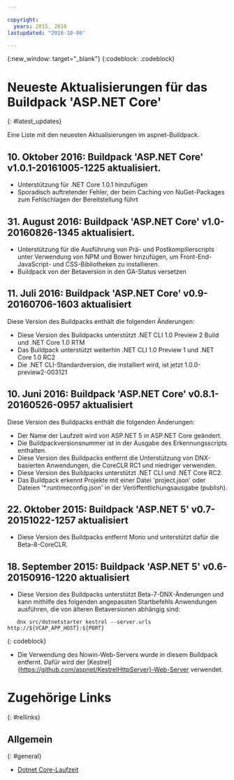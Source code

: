 ```yaml
---

copyright:
  years: 2015, 2016
lastupdated: "2016-10-06"

---
```


{:new_window: target="_blank"}
{:codeblock: .codeblock}

# Neueste Aktualisierungen für das Buildpack 'ASP.NET Core'
{: #latest_updates}


Eine Liste mit den neuesten Aktualisierungen im aspnet-Buildpack.

## 10. Oktober 2016: Buildpack 'ASP.NET Core' v1.0.1-20161005-1225 aktualisiert.

* Unterstützung für .NET Core 1.0.1 hinzufügen
* Sporadisch auftretender Fehler, der beim Caching von NuGet-Packages zum Fehlschlagen der Bereitstellung führt 

## 31. August 2016: Buildpack 'ASP.NET Core' v1.0-20160826-1345 aktualisiert.

* Unterstützung für die Ausführung von Prä- und Postkompilierscripts unter Verwendung von NPM und Bower hinzufügen, um Front-End-JavaScript- und CSS-Bibliotheken zu installieren.
* Buildpack von der Betaversion in den GA-Status versetzen

## 11. Juli 2016: Buildpack 'ASP.NET Core' v0.9-20160706-1603 aktualisiert

Diese Version des Buildpacks enthält die folgenden Änderungen:

* Diese Version des Buildpacks unterstützt .NET CLI 1.0 Preview 2 Build und .NET Core 1.0 RTM
* Das Buildpack unterstützt weiterhin .NET CLI 1.0 Preview 1 und .NET Core 1.0 RC2
* Die .NET CLI-Standardversion, die installiert wird, ist jetzt 1.0.0-preview2-003121

## 10. Juni 2016: Buildpack 'ASP.NET Core' v0.8.1-20160526-0957 aktualisiert

Diese Version des Buildpacks enthält die folgenden Änderungen:

* Der Name der Laufzeit wird von ASP.NET 5 in ASP.NET Core geändert.
* Die Buildpackversionsnummer ist in der Ausgabe des Erkennungsscripts enthalten.
* Diese Version des Buildpacks entfernt die Unterstützung von DNX-basierten Anwendungen, die CoreCLR RC1 und niedriger verwenden.
* Diese Version des Buildpacks unterstützt .NET CLI und .NET Core RC2.
* Das Buildpack erkennt Projekte mit einer Datei 'project.json' oder Dateien '*.runtimeconfig.json' in der Veröffentlichungsausgabe (publish).

## 22. Oktober 2015: Buildpack 'ASP.NET 5' v0.7-20151022-1257 aktualisiert

* Diese Version des Buildpacks entfernt Mono und unterstützt dafür die Beta-8-CoreCLR.

## 18. September 2015: Buildpack 'ASP.NET 5' v0.6-20150916-1220 aktualisiert

* Diese Version des Buildpacks unterstützt Beta-7-DNX-Änderungen und kann mithilfe des folgenden angepassten Startbefehls Anwendungen ausführen, die von älteren Betaversionen abhängig sind:

```
   dnx src/dotnetstarter kestrel --server.urls http://${VCAP_APP_HOST}:${PORT}
```
{: codeblock}

* Die Verwendung des Nowin-Web-Servers wurde in diesem Buildpack entfernt. Dafür wird der [Kestrel]{https://github.com/aspnet/KestrelHttpServer}-Web-Server verwendet.

# Zugehörige Links
{: #rellinks}
## Allgemein
{: #general}
* [Dotnet Core-Laufzeit](index.html)
